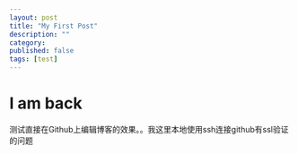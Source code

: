 ```yaml
---
layout: post
title: "My First Post"
description: ""
category: 
published: false
tags: [test]
---
```

# I am back

测试直接在Github上编辑博客的效果。。我这里本地使用ssh连接github有ssl验证的问题
